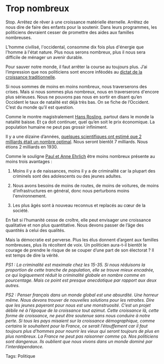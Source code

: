 # Trop nombreux

Stop. Arrêtez de rêver à une croissance matérielle éternelle. Arrêtez de nous dire de faire des enfants pour la soutenir. Dans leurs programmes, les politiciens devraient cesser de promettre des aides aux familles nombreuses.

L’homme civilisé, l'occidental, consomme dix fois plus d'énergie que l'homme à l'état nature. Plus nous serons nombreux, plus il nous sera difficile de ménager un avenir durable.

Pour sauver notre monde, il faut arrêter la course au toujours plus. J’ai l’impression que nos politiciens sont encore inféodés au [dictat de la croissance traditionnelle](http://blog.tcrouzet.com/2006/05/30/croissance-illusoire/).

Si nous sommes de moins en moins nombreux, nous traverserons des crises. Mais si nous sommes plus nombreux, nous en traverserons d'encore plus sérieuses. Nous ne pouvons pas nous en sortir en disant qu’en Occident le taux de natalité est déjà très bas. On se fiche de l’Occident. C’est du monde qu’il est question.

Comme le montre magistralement [Hans Rosling](http://blog.tcrouzet.com/2006/10/11/les-problemes-globaux-existent-ils/), partout dans le monde la natalité baisse. Et ça doit continuer, quel qu’en soit le prix économique. La population humaine ne peut pas grossir infiniment.

Il y a une dizaine d’années, [quelques scientifiques ont estimé que 2 milliards était un nombre optimal](http://blog.tcrouzet.comhttps://tcrouzet.com/images_tc/NSpopulation.pdf). Nous seront bientôt 7 milliards. Nous étions 2 milliards en 1930.

Comme le souligne [Paul et Anne Ehrlich](http://blog.tcrouzet.comhttps://tcrouzet.com/images_tc/NSpopulation.pdf) être moins nombreux présente au moins trois avantages :

1. Moins il y a de naissances, moins il y a de criminalité car la plupart des criminels sont des adolescents ou des jeunes adultes.

2. Nous avons besoins de moins de routes, de moins de voitures, de moins d’infrastructures en général, donc nous perturbons moins l'environnement.

3. Les plus âgés sont à nouveau reconnus et replacés au cœur de la société.

En fait si l’humanité cesse de croître, elle peut envisager une croissance qualitative et non plus quantitative. Nous devons passer de l’âge des quantités à celui des qualités.

Mais la démocratie est perverse. Plus les élus donnent d’argent aux familles nombreuses, plus ils récoltent de voix. Un politicien aura-t-il bientôt le courage de prendre le risque de se couper d’une part de son électorat ? Il est temps de dire la vérité.

*PS1 : La criminalité est maximale chez les 15-35. Si nous réduisons la proportion de cette tranche de population, elle se trouve mieux encadrée, ce qui logiquement réduit la criminalité globale en nombre comme en pourcentage. Mais ce point est presque anecdotique par rapport aux deux autres.*

*PS2 : Penser français dans un monde global est une absurdité. Une horreur même. Nous devons trouver de nouvelles solutions pour les retraites. Dire que les jeunes payeront pour nous est une monstruosité. C’est un projet débile né à l’époque de la croissance tout azimut. Cette croissance là, cette forme de croissance, ne peut être soutenue sans nous conduire à notre perte. Si tous les pays misaient sur la croissance démographique, comme certains le souhaitent pour la France, ce serait l’étouffement car il faut toujours plus d’hommes pour nourrir les vieux qui seront toujours de plus en plus nombreux. La France ne peut pas raisonner comme ça. Nos politiciens sont dangereux. Ils oublient que nous vivons dans un monde dominé par l’interdépendance.*

Tags: Politique